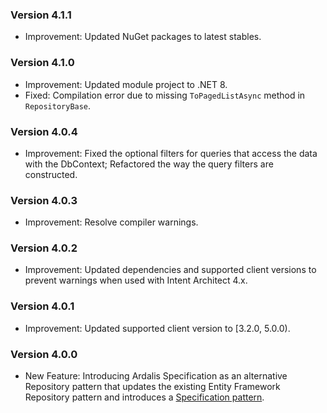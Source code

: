 ### Version 4.1.1

- Improvement: Updated NuGet packages to latest stables.

### Version 4.1.0

- Improvement: Updated module project to .NET 8.
- Fixed: Compilation error due to missing `ToPagedListAsync` method in `RepositoryBase`.

### Version 4.0.4

- Improvement: Fixed the optional filters for queries that access the data with the DbContext; Refactored the way the query filters are constructed.

### Version 4.0.3

- Improvement: Resolve compiler warnings.

### Version 4.0.2

- Improvement: Updated dependencies and supported client versions to prevent warnings when used with Intent Architect 4.x.

### Version 4.0.1

- Improvement: Updated supported client version to [3.2.0, 5.0.0).

### Version 4.0.0

- New Feature: Introducing Ardalis Specification as an alternative Repository pattern that updates the existing Entity Framework Repository pattern and introduces a [Specification pattern](http://specification.ardalis.com/usage/create-specifications.html).
